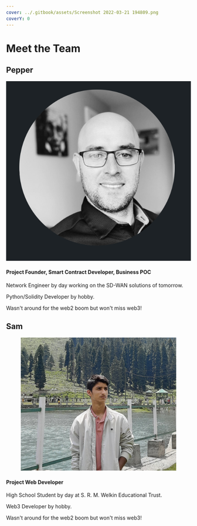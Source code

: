 ```yaml
---
cover: ../.gitbook/assets/Screenshot 2022-03-21 194809.png
coverY: 0
---
```


# Meet the Team

## Pepper&#x20;

![](<../.gitbook/assets/image (6) (1) (1).png>)

#### Project Founder, Smart Contract Developer, Business POC &#x20;

Network Engineer by day working on the SD-WAN solutions of tomorrow.

Python/Solidity Developer by hobby.

Wasn't around for the web2 boom but won't miss web3!&#x20;





## Sam

<figure><img src="../.gitbook/assets/image (10) (3).png" alt=""><figcaption></figcaption></figure>

#### Project Web Developer

High School Student by day at S. R. M. Welkin Educational Trust.

Web3 Developer by hobby.&#x20;

Wasn't around for the web2 boom but won't miss web3!
